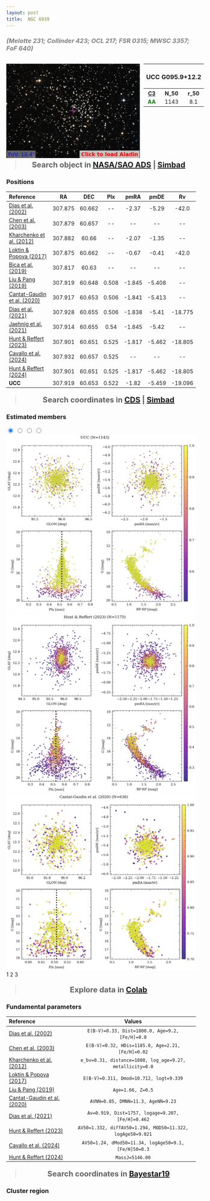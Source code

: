 ```yaml
---
layout: post
title:  NGC 6939
---
```

<h3><span style="color: #808080;"><i>(Melotte 231; Collinder 423; OCL 217; FSR 0315; MWSC 3357; FoF 640)</i></span></h3><div style="display: flex; justify-content: space-between; width:720px;height:250px">
<div style="text-align: center;">

<!-- Static image + data attributes for FOV and target -->
<img id="aladin_img"
     data-umami-event="aladin_load"
     src="https://raw.githubusercontent.com/ucc23/Q2P/main/plots/aladin/ngc6939.webp"
     alt="Click to load Aladin Lite" 
     style="width:355px;height:250px; cursor: pointer;"
     data-fov="0.27" 
     data-target="307.919 60.653"/>
<!-- Div to contain Aladin Lite viewer -->
<div id="aladin-lite-div" style="width:355px;height:250px;display:none;"></div>
<!-- Aladin Lite script (will be loaded after the image is clicked) -->
<script src="{{ site.baseurl }}/scripts/aladin_load.js"></script>

</div>
<!-- Left block -->

<table style="width:355px;height:250px;">
  <!-- Row 1 (title) -->
  <tr>
    <td colspan="5"><h3>UCC G095.9+12.2</h3></td>
  </tr>
  <!-- Row 2 -->
  <tr>
    <th style="text-align: center;"><a href="https://ucc.ar/faq#what-is-the-c3-parameter" title="Combined class">C3</a></th>
    <th style="text-align: center;"><div title="Stars with membership probability >50%">N_50</div></th>
    <th style="text-align: center;"><div title="Radius that contains half the members [arcmin]">r_50</div></th>
  </tr>
  <!-- Row 3 -->
  <tr>
    <td style="text-align: center;"><span style="color: green; font-weight: bold;">A</span><span style="color: green; font-weight: bold;">A</span></td>
    <td style="text-align: center;">1143</td>
    <td style="text-align: center;">8.1</td>
  </tr>
</table>
</div>

> <p style="text-align:center; font-weight: bold; font-size:20px">Search object in <a data-umami-event="nasa_search" href="https://ui.adsabs.harvard.edu/search/q=%20collection%3Aastronomy%20body%3A%22NGC%206939%22&sort=date%20desc%2C%20bibcode%20desc&p_=0" target="_blank">NASA/SAO ADS</a> | <a data-umami-event="simbad_search" href="https://simbad.cds.unistra.fr/simbad/sim-id-refs?Ident=ngc6939" target="_blank">Simbad</a></p>


### Positions

| Reference    | RA    | DEC   | Plx  | pmRA  | pmDE   |  Rv  |
| :---         | :---: | :---: | :---: | :---: | :---: | :---: |
|[Dias et al. (2002)](https://ui.adsabs.harvard.edu/abs/2002A%26A...389..871D) | 307.875 | 60.662 | -- | -2.37 | -5.29 | -42.0 |
|[Chen et al. (2003)](https://ui.adsabs.harvard.edu/abs/2003AJ....125.1397C) | 307.879 | 60.657 | -- | -- | -- | -- |
|[Kharchenko et al. (2012)](https://ui.adsabs.harvard.edu/abs/2012A%26A...543A.156K) | 307.882 | 60.66 | -- | -2.07 | -1.35 | -- |
|[Loktin & Popova (2017)](https://ui.adsabs.harvard.edu/abs/2017AstBu..72..257L) | 307.875 | 60.662 | -- | -0.67 | -0.41 | -42.0 |
|[Bica et al. (2019)](https://ui.adsabs.harvard.edu/abs/2019AJ....157...12B) | 307.817 | 60.63 | -- | -- | -- | -- |
|[Liu & Pang (2019)](https://ui.adsabs.harvard.edu/abs/2019ApJS..245...32L) | 307.919 | 60.648 | 0.508 | -1.845 | -5.408 | -- |
|[Cantat-Gaudin et al. (2020)](https://ui.adsabs.harvard.edu/abs/2020A%26A...640A...1C) | 307.917 | 60.653 | 0.506 | -1.841 | -5.413 | -- |
|[Dias et al. (2021)](https://ui.adsabs.harvard.edu/abs/2021MNRAS.504..356D) | 307.928 | 60.655 | 0.506 | -1.838 | -5.41 | -18.775 |
|[Jaehnig et al. (2021)](https://ui.adsabs.harvard.edu/abs/2021ApJ...923..129J) | 307.914 | 60.655 | 0.54 | -1.845 | -5.42 | -- |
|[Hunt & Reffert (2023)](https://ui.adsabs.harvard.edu/abs/2023A%26A...673A.114H) | 307.901 | 60.651 | 0.525 | -1.817 | -5.462 | -18.805 |
|[Cavallo et al. (2024)](https://ui.adsabs.harvard.edu/abs/2024AJ....167...12C) | 307.932 | 60.657 | 0.525 | -- | -- | -- |
|[Hunt & Reffert (2024)](https://ui.adsabs.harvard.edu/abs/2024A%26A...686A..42H) | 307.901 | 60.651 | 0.525 | -1.817 | -5.462 | -18.805 |
| **UCC** |307.919 | 60.653 | 0.522 | -1.82 | -5.459 | -19.096 |

> <p style="text-align:center; font-weight: bold; font-size:20px">Search coordinates in <a data-umami-event="cds_coord_search" href="https://cdsportal.u-strasbg.fr/?target=307.919,+60.653" target="_blank">CDS</a> | <a data-umami-event="simbad_coord_search" href="https://simbad.cds.unistra.fr/mobile/object_list.html?coord=307.919%2060.653&output=json&radius=5&userEntry=ngc6939" target="_blank">Simbad</a></p>

### Estimated members

<div class="carousel">
<input type="radio" name="radio-btn" id="slide1" checked>
<input type="radio" name="radio-btn" id="slide1">
<input type="radio" name="radio-btn" id="slide2">
<input type="radio" name="radio-btn" id="slide3">
<div class="slides">
<div class="slide">
<a href="https://raw.githubusercontent.com/ucc23/Q2P/main/plots/UCC/ngc6939.webp" target="_blank">
<img src="https://raw.githubusercontent.com/ucc23/Q2P/main/plots/UCC/ngc6939.webp" alt="NGC 6939 UCC">
</a>
</div>
<div class="slide">
<a href="https://raw.githubusercontent.com/ucc23/Q2P/main/plots/HUNT23/ngc6939.webp" target="_blank">
<img src="https://raw.githubusercontent.com/ucc23/Q2P/main/plots/HUNT23/ngc6939.webp" alt="NGC 6939 HUNT23">
</a>
</div>
<div class="slide">
<a href="https://raw.githubusercontent.com/ucc23/Q2P/main/plots/CANTAT20/ngc6939.webp" target="_blank">
<img src="https://raw.githubusercontent.com/ucc23/Q2P/main/plots/CANTAT20/ngc6939.webp" alt="NGC 6939 CANTAT20">
</a>
</div>
</div>
<div class="indicators">
<label for="slide1">1</label>
<label for="slide2">2</label>
<label for="slide3">3</label>
</div>
</div>


> <p style="text-align:center; font-weight: bold; font-size:20px">Explore data in <a data-umami-event="colab" href="https://colab.research.google.com/github/ucc23/ucc/blob/main/assets/notebook.ipynb" target="_blank">Colab</a></p>


### Fundamental parameters

| Reference |  Values |
| :---      |  :---:  |
| [Dias et al. (2002)](https://ui.adsabs.harvard.edu/abs/2002A%26A...389..871D) | `E(B-V)=0.33, Dist=1800.0, Age=9.2, [Fe/H]=0.0` |
| [Chen et al. (2003)](https://ui.adsabs.harvard.edu/abs/2003AJ....125.1397C) | `E(B-V)=0.32, HDis=1185.0, Age=2.21, [Fe/H]=0.02` |
| [Kharchenko et al. (2012)](https://ui.adsabs.harvard.edu/abs/2012A%26A...543A.156K) | `e_bv=0.31, distance=1800, log_age=9.27, metallicity=0.0` |
| [Loktin & Popova (2017)](https://ui.adsabs.harvard.edu/abs/2017AstBu..72..257L) | `E(B-V)=0.311, Dmod=10.712, logt=9.339` |
| [Liu & Pang (2019)](https://ui.adsabs.harvard.edu/abs/2019ApJS..245...32L) | `Age=1.66, Z=0.5` |
| [Cantat-Gaudin et al. (2020)](https://ui.adsabs.harvard.edu/abs/2020A%26A...640A...1C) | `AVNN=0.85, DMNN=11.3, AgeNN=9.23` |
| [Dias et al. (2021)](https://ui.adsabs.harvard.edu/abs/2021MNRAS.504..356D) | `Av=0.919, Dist=1757, logage=9.207, [Fe/H]=0.462` |
| [Hunt & Reffert (2023)](https://ui.adsabs.harvard.edu/abs/2023A%26A...673A.114H) | `AV50=1.332, diffAV50=1.294, MOD50=11.322, logAge50=9.021` |
| [Cavallo et al. (2024)](https://ui.adsabs.harvard.edu/abs/2024AJ....167...12C) | `AV50=1.24, dMod50=11.34, logAge50=9.1, [Fe/H]50=0.3` |
| [Hunt & Reffert (2024)](https://ui.adsabs.harvard.edu/abs/2024A%26A...686A..42H) | `MassJ=5146.00` |

> <p style="text-align:center; font-weight: bold; font-size:20px">Search coordinates in <a data-umami-event="bayestar" href="http://argonaut.skymaps.info/query?lon=95.906%20&lat=12.278&coordsys=gal&mapname=bayestar2019" target="_blank">Bayestar19</a></p>


### Cluster region

<html lang="en">
  <body>
    <center>
    <div id="plot-params"
         data-oc-name="ngc6939"
         data-ra-center="307.92"
         data-dec-center="60.65"
         data-rad-deg="8.1"
         data-plx="0.522">
    </div>
    <div id="plot-container">
        <div id="plot"></div>
    </div>
    <script defer type="module" src="{{ site.baseurl }}/scripts/radec_scatter.js"></script>
    </center>
  </body>
</html>
<br>
